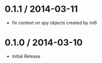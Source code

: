 
0.1.1 / 2014-03-11 
==================

 * fix context on spy objects created by mi6

0.1.0 / 2014-03-10 
==================

 * Initial Release

